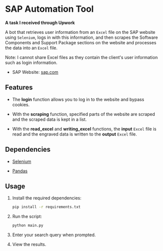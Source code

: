 # SAP Automation Tool

**A task I received through Upwork**

A bot that retrieves user information from an `Excel` file on the SAP website using `Selenium`, logs in with this information, and then scrapes the Software Components and Support Package sections on the website and processes the data into an `Excel` file.

Note: I cannot share Excel files as they contain the client's user information such as login information.

- SAP Website: [sap.com](https://www.sap.com/index.html)

## Features
- The **login** function allows you to log in to the website and bypass cookies.
  
- With the **scraping** function, specified parts of the website are scraped and the scraped data is kept in a list.
  
- With the **read_excel** and **writing_excel** functions, the **input** `Excel` file is read and the engraved data is written to the **output** `Excel` file.

## Dependencies

- [Selenium](https://selenium-python.readthedocs.io/)

- [Pandas](https://pandas.pydata.org/)

## Usage

1. Install the required dependencies:

    ```bash
    pip install -r requirements.txt
    ```

2. Run the script:

    ```bash
    python main.py
    ```

3. Enter your search query when prompted.

4. View the results.
